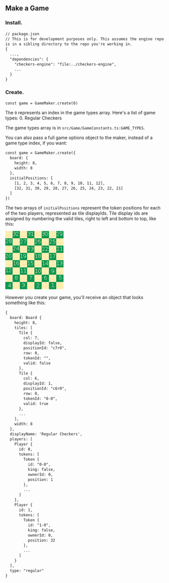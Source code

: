 ## Make a Game

### Install.
```
// package.json
// This is for development purposes only. This assumes the engine repo is in a sibling directory to the repo you're working in.
{
  ...,
  "dependencies": {
    "checkers-engine": "file:../checkers-engine",
    ...
  }
}
```

### Create.
```
const game = GameMaker.create(0)
```

The `0` represents an index in the game types array. Here's a list of game types:
0. Regular Checkers

The game types array is in `src/Game/GameConstants.ts:GAME_TYPES`.

You can also pass a full game options object to the maker, instead of a game type index, if you want:
```
const game = GameMaker.create({
  board: {
    height: 8,
    width: 8
  },
  initialPositions: [
    [1, 2, 3, 4, 5, 6, 7, 8, 9, 10, 11, 12],
    [32, 31, 30, 29, 28, 27, 26, 25, 24, 23, 22, 21]
  ]
})
```

The two arrays of `initialPositions` represent the token positions for each of the two players, represented as tile displayIds. Tile display ids are assigned by numbering the valid tiles, right to left and bottom to top, like this:

![checkers board](./misc/20060512-blankw.png)

However you create your game, you'll receive an object that looks something like this:
```
{
  board: Board {
    height: 8,
    tiles: [
      Tile {
        col: 7,
        displayId: false,
        positionId: "c7r0",
        row: 0,
        tokenId: "",
        valid: false
      },
      Tile {
        col: 6,
        displayId: 1,
        positionId: "c6r0",
        row: 0,
        tokenId: "0-0",
        valid: true
      },
      ...
    ],
    width: 8
  },
  displayName: 'Regular Checkers',
  players: [
    Player {
      id: 0,
      tokens: [
        Token {
          id: "0-0",
          king: false,
          ownerId: 0,
          position: 1
        },
        ...
      ]
    },
    Player {
      id: 1,
      tokens: [
        Token {
          id: "1-0",
          king: false,
          ownerId: 0,
          position: 32
        },
        ...
      ]
    }
  ],
  type: "regular"
}
```